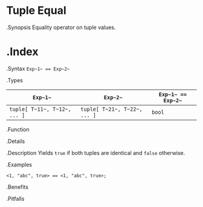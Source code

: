 #  Tuple Equal

.Synopsis
Equality operator on tuple values.

.Index
==

.Syntax
`Exp~1~ == Exp~2~`

.Types


| `Exp~1~`                      |  `Exp~2~`                      | `Exp~1~ == Exp~2~` |
| --- | --- | --- |
| `tuple[ T~11~, T~12~, ... ]` |  `tuple[ T~21~, T~22~, ... ]` | `bool`              |


.Function

.Details

.Description
Yields `true` if both tuples are identical and `false` otherwise.

.Examples
```rascal-shell
<1, "abc", true> == <1, "abc", true>;
```

.Benefits

.Pitfalls

